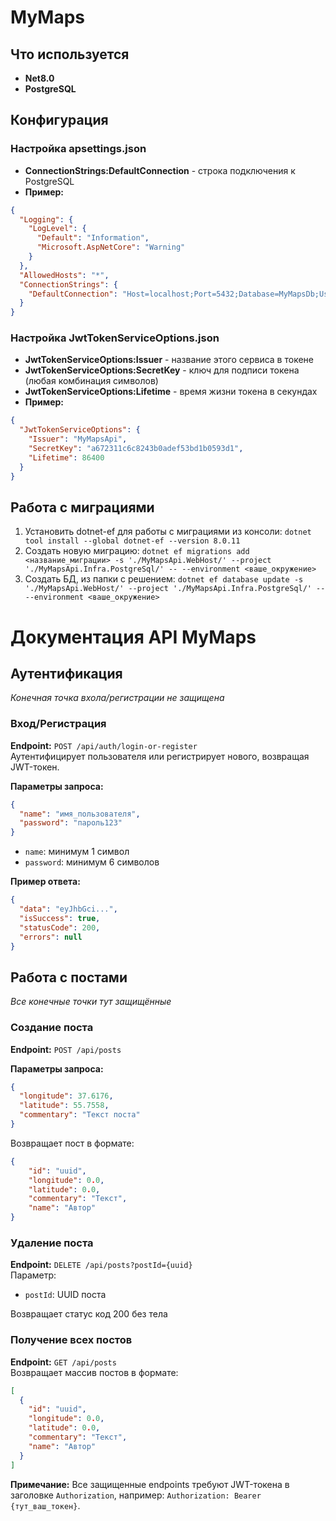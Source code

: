 # MyMaps

## Что используется
- **Net8.0**
- **PostgreSQL**

## Конфигурация
### Настройка apsettings.json
- **ConnectionStrings:DefaultConnection** - строка подключения к PostgreSQL
- **Пример:**
```json
{
  "Logging": {
    "LogLevel": {
      "Default": "Information",
      "Microsoft.AspNetCore": "Warning"
    }
  },
  "AllowedHosts": "*",
  "ConnectionStrings": {
    "DefaultConnection": "Host=localhost;Port=5432;Database=MyMapsDb;Username=postgres;Password=14008"
  }
}

```
### Настройка JwtTokenServiceOptions.json
- **JwtTokenServiceOptions:Issuer** - название этого сервиса в токене
- **JwtTokenServiceOptions:SecretKey** - ключ для подписи токена (любая комбинация символов)
- **JwtTokenServiceOptions:Lifetime** - время жизни токена в секундах
- **Пример:**
```json
{
  "JwtTokenServiceOptions": {
    "Issuer": "MyMapsApi",
    "SecretKey": "a672311c6c8243b0adef53bd1b0593d1",
    "Lifetime": 86400
  }
}
```


## Работа с миграциями
1. Установить dotnet-ef для работы с миграциями из консоли: `dotnet tool install --global dotnet-ef --version 8.0.11`
2. Создать новую миграцию: `dotnet ef migrations add <название_миграции> -s './MyMapsApi.WebHost/' --project './MyMapsApi.Infra.PostgreSql/' -- --environment <ваше_окружение>`
3. Создать БД, из папки с решением: `dotnet ef database update -s './MyMapsApi.WebHost/' --project './MyMapsApi.Infra.PostgreSql/' -- --environment <ваше_окружение>`


# Документация API MyMaps

## Аутентификация

*Конечная точка вхола/регистрации не защищена*

### Вход/Регистрация  
**Endpoint:** `POST /api/auth/login-or-register`  
Аутентифицирует пользователя или регистрирует нового, возвращая JWT-токен.

**Параметры запроса:**  
```json
{
  "name": "имя_пользователя",
  "password": "пароль123"
}
```
- `name`: минимум 1 символ  
- `password`: минимум 6 символов  

**Пример ответа:**  
```json
{
  "data": "eyJhbGci...",
  "isSuccess": true,
  "statusCode": 200,
  "errors": null
}
```

## Работа с постами

*Все конечные точки тут защищённые*

### Создание поста  
**Endpoint:** `POST /api/posts`  

**Параметры запроса:**  
```json
{
  "longitude": 37.6176,
  "latitude": 55.7558,
  "commentary": "Текст поста"
}
```
Возвращает пост в формате:  
```json
{
    "id": "uuid",
    "longitude": 0.0,
    "latitude": 0.0,
    "commentary": "Текст",
    "name": "Автор"
}
```
### Удаление поста  
**Endpoint:** `DELETE /api/posts?postId={uuid}`  
Параметр:  
- `postId`: UUID поста

Возвращает статус код 200 без тела

### Получение всех постов  
**Endpoint:** `GET /api/posts`  
Возвращает массив постов в формате:  
```json
[
  {
    "id": "uuid",
    "longitude": 0.0,
    "latitude": 0.0,
    "commentary": "Текст",
    "name": "Автор"
  }
]
```

**Примечание:** Все защищенные endpoints требуют JWT-токена в заголовке `Authorization`, например: `Authorization: Bearer {тут_ваш_токен}`.